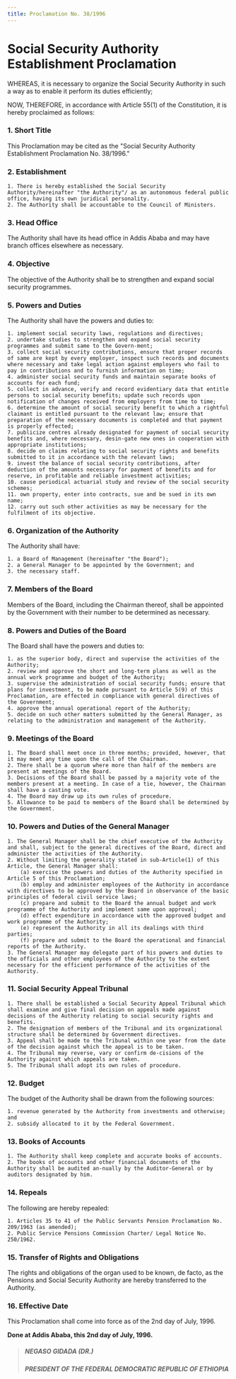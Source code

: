 ```yaml
---
title: Proclamation No. 38/1996
---
```


# Social Security Authority Establishment Proclamation

WHEREAS, it is necessary to organize the Social Security Authority in such a way as to enable it perform its duties efficiently;

NOW, THEREFORE, in accordance with Article 55(1) of the Constitution, it is hereby proclaimed as follows:

### 1. Short Title

This Proclamation may be cited as the "Social Security Authority Establishment Proclamation No. 38/1996."

### 2. Establishment

    1. There is hereby established the Social Security Authority/hereinafter "the Authority"/ as an autonomous federal public office, having its own juridical personality.
    2. The Authority shall be accountable to the Council of Ministers.

### 3. Head Office

The Authority shall have its head office in Addis Ababa and may have branch offices elsewhere as necessary.

### 4. Objective

The objective of the Authority shall be to strengthen and expand social security programmes.

### 5. Powers and Duties

The Authority shall have the powers and duties to:

    1. implement social security laws, regulations and directives;
    2. undertake studies to strengthen and expand social security programmes and submit same to the Govern-ment;
    3. collect social security contributions, ensure that proper records of same are kept by every employer, inspect such records and documents where necessary and take legal action against employers who fail to pay in contributions and to furnish information on time;
    4. administer social security funds and maintain separate books of accounts for each fund;
    5. collect in advance, verify and record evidentiary data that entitle persons to social security benefits; update such records upon notification of changes received from employers from time to time;
    6. determine the amount of social security benefit to which a rightful claimant is entitled pursuant to the relevant law; ensure that preparation of the necessary documents is completed and that payment is properly effected;
    7. publicize centres already designated for payment of social security benefits and, where necessary, desin-gate new ones in cooperation with appropriate institutions;
    8. decide on claims relating to social security rights and benefits submitted to it in accordance with the relevant laws;
    9. invest the balance of social security contributions, after deduction of the amounts necessary for payment of benefits and for reserve, in profitable and reliable investment activities;
    10. cause periodical actuarial study and review of the social security schemes;
    11. own property, enter into contracts, sue and be sued in its own name;
    12. carry out such other activities as may be necessary for the fulfilment of its objective.

### 6. Organization of the Authority

The Authority shall have:

    1. a Board of Management (hereinafter "the Board");
    2. a General Manager to be appointed by the Government; and
    3. the necessary staff.

### 7. Members of the Board

Members of the Board, including the Chairman thereof, shall be appointed by the Government with their number to be determined as necessary.

### 8. Powers and Duties of the Board

The Board shall have the powers and duties to:

    1. as the superior body, direct and supervise the activities of the Authority;
    2. review and approve the short and long-term plans as well as the annual work programme and budget of the Authority;
    3. supervise the administration of social security funds; ensure that plans for investment, to be made pursuant to Article 5(9) of this Proclamation, are effected in compliance with general directives of the Government;
    4. approve the annual operational report of the Authority;
    5. decide on such other matters submitted by the General Manager, as relating to the administration and management of the Authority.

### 9. Meetings of the Board

    1. The Board shall meet once in three months; provided, however, that it may meet any time upon the call of the Chairman.
    2. There shall be a quorum where more than half of the members are present at meetings of the Board.
    3. Decisions of the Board shall be passed by a majority vote of the members present at a meeting. In case of a tie, however, the Chairman shall have a casting vote.
    4. The Board may draw up its own rules of procedure.
    5. Allowance to be paid to members of the Board shall be determined by the Government.

### 10. Powers and Duties of the General Manager

    1. The General Manager shall be the chief executive of the Authority and shall, subject to the general directives of the Board, direct and administer the activities of the Authority.
    2. Without limiting the generality stated in sub-Article(1) of this Article, the General Manager shall:
        (a) exercise the powers and duties of the Authority specified in Article 5 of this Proclamation;
        (b) employ and administer employees of the Authority in accordance with directives to be approved by the Board in observance of the basic principles of federal civil service laws;
        (c) prepare and submit to the Board the annual budget and work programme of the Authority and implement same upon approval;
        (d) effect expenditure in accordance with the approved budget and work programme of the Authority;
        (e) represent the Authority in all its dealings with third parties;
        (f) prepare and submit to the Board the operational and financial reports of the Authority.
    3. The General Manager may delegate part of his powers and duties to the officials and other employees of the Authority to the extent necessary for the efficient performance of the activities of the Authority.

### 11. Social Security Appeal Tribunal

    1. There shall be established a Social Security Appeal Tribunal which shall examine and give final decision on appeals made against decisions of the Authority relating to social security rights and benefits.
    2. The designation of members of the Tribunal and its organizational structure shall be determined by Government directives.
    3. Appeal shall be made to the Tribunal within one year from the date of the decision against which the appeal is to be taken.
    4. The Tribunal may reverse, vary or confirm de-cisions of the Authority against which appeals are taken.
    5. The Tribunal shall adopt its own rules of procedure.

### 12. Budget

The budget of the Authority shall be drawn from the following sources:

    1. revenue generated by the Authority from investments and otherwise; and
    2. subsidy allocated to it by the Federal Government.

### 13. Books of Accounts

    1. The Authority shall keep complete and accurate books of accounts.
    2. The books of accounts and other financial documents of the Authority shall be audited an-nually by the Auditor-General or by auditors designated by him.

### 14. Repeals

The following are hereby repealed:

    1. Articles 35 to 41 of the Public Servants Pension Proclamation No. 209/1963 (as amended);
    2. Public Service Pensions Commission Charter/ Legal Notice No. 250/1962.

### 15. Transfer of Rights and Obligations

The rights and obligations of the organ used to be known, de facto, as the Pensions and Social Security Authority are hereby transferred to the Authority.

### 16. Effective Date

This Proclamation shall come into force as of the 2nd day of July, 1996.

**Done at Addis Ababa, this 2nd day of July, 1996.**

> ##### NEGASO GIDADA (DR.)
>
> ##### PRESIDENT OF THE FEDERAL DEMOCRATIC REPUBLIC OF ETHIOΡΙΑ